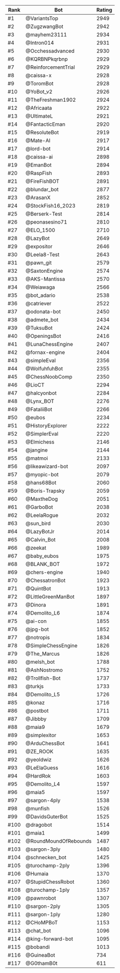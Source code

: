 Rank|Bot|Rating
---|---|---
#1|@VariantsTop|2949
#2|@ZugzwangBot|2942
#3|@mayhem23111|2934
#4|@Intron014|2931
#5|@Occhessadvanced|2930
#6|@KQRBNPkqrbnp|2929
#7|@ReinforcementTrial|2929
#8|@caissa-x|2928
#9|@ToromBot|2928
#10|@YoBot_v2|2926
#11|@TheFreshman1902|2924
#12|@Africaata|2922
#13|@UltimateL|2921
#14|@FantacticEman|2920
#15|@ResoluteBot|2919
#16|@Mate-AI|2917
#17|@lord-bot|2914
#18|@caissa-ai|2898
#19|@EmanBot|2894
#20|@RaspFish|2893
#21|@FireFishBOT|2891
#22|@blundar_bot|2877
#23|@ArasanX|2852
#24|@StockFish16_2023|2819
#25|@Berserk-Test|2814
#26|@peonasesino71|2810
#27|@ELO_1500|2710
#28|@LazyBot|2649
#29|@expositor|2646
#30|@Leela8-Test|2643
#31|@pawn_git|2579
#32|@SaxtonEngine|2574
#33|@AKS-Mantissa|2570
#34|@Weiawaga|2566
#35|@bot_adario|2538
#36|@catriever|2522
#37|@odonata-bot|2450
#38|@admete_bot|2434
#39|@TuksuBot|2424
#40|@OpeningsBot|2416
#41|@LunaChessEngine|2407
#42|@fornax-engine|2404
#43|@simpleEval|2356
#44|@WolfuhfuhBot|2355
#45|@ChessNoobComp|2350
#46|@LioCT|2294
#47|@halcyonbot|2284
#48|@Lynx_BOT|2276
#49|@FataliiBot|2266
#50|@eubos|2234
#51|@HistoryExplorer|2222
#52|@SimplerEval|2220
#53|@Elmichess|2146
#54|@jangine|2144
#55|@matmoi|2133
#56|@likeawizard-bot|2097
#57|@myopic-bot|2079
#58|@hans68Bot|2060
#59|@Boris-Trapsky|2059
#60|@MaxtheDog|2051
#61|@GarboBot|2038
#62|@LeelaRogue|2032
#63|@sun_bird|2030
#64|@LazyBotJr|2014
#65|@Calvin_Bot|2008
#66|@zeekat|1989
#67|@baby_eubos|1975
#68|@BLANK_BOT|1972
#69|@chers-engine|1940
#70|@ChessatronBot|1923
#71|@QuintBot|1913
#72|@LittleGreenManBot|1897
#73|@Dinora|1891
#74|@Demolito_L6|1874
#75|@ai-con|1855
#76|@jpg-bot|1852
#77|@notropis|1834
#78|@SimpleChessEngine|1826
#79|@The_Marcus|1826
#80|@melsh_bot|1788
#81|@AshNostromo|1752
#82|@Trollfish-Bot|1737
#83|@turkjs|1733
#84|@Demolito_L5|1726
#85|@konaz|1716
#86|@postbot|1711
#87|@Jibbby|1709
#88|@maia9|1679
#89|@simplexitor|1653
#90|@ArduChessBot|1641
#91|@ZE_ROOK|1635
#92|@yeoldwiz|1626
#93|@LeElaGuess|1616
#94|@HardRok|1603
#95|@Demolito_L4|1597
#96|@maia5|1597
#97|@sargon-4ply|1538
#98|@munfish|1526
#99|@DavidsGuterBot|1525
#100|@dragobot|1514
#101|@maia1|1499
#102|@RoundMoundOfRebounds|1487
#103|@sargon-3ply|1480
#104|@schnecken_bot|1425
#105|@turochamp-2ply|1396
#106|@Humaia|1370
#107|@StupidChessRobot|1360
#108|@turochamp-1ply|1357
#109|@pawnrobot|1307
#110|@sargon-2ply|1305
#111|@sargon-1ply|1280
#112|@CHoMPBoT|1153
#113|@chat_bot|1096
#114|@king-forward-bot|1095
#115|@bobandi|1013
#116|@GuineaBot|734
#117|@G0thamB0t|611
